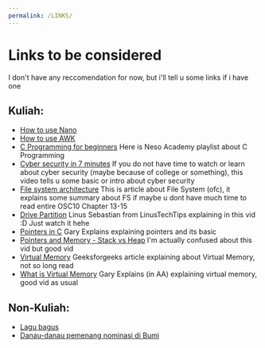 ```yaml
---
permalink: /LINKS/
---
```


# Links to be considered
I don't have any reccomendation for now, but i'll tell u some links if i have one
<br>
## Kuliah: 
- [How to use Nano](https://www.youtube.com/watch?v=Jf0ZJZJ8jlI) <br>
- [How to use AWK](https://www.youtube.com/watch?v=9YOZmI-zWok) <br>
- [C Programming for beginners](https://youtube.com/playlist?list=PLBlnK6fEyqRhX6r2uhhlubuF5QextdCSM) Here is Neso Academy playlist about C Programming <br>
- [Cyber security in 7 minutes](https://www.youtube.com/watch?v=inWWhr5tnEA) If you do not have time to watch or learn about cyber security (maybe because of college or something), this video tells u some basic or intro about cyber security <br>
- [File system architecture](https://www.freecodecamp.org/news/file-systems-architecture-explained/) This is article about File System (ofc), it explains some summary about FS if maybe u dont have much time to read entire OSC10 Chapter 13-15 <br>
- [Drive Partition](https://www.youtube.com/watch?v=AeUM4kR67XQ) Linus Sebastian from LinusTechTips explaining in this vid :D Just watch it hehe
- [Pointers in C](https://www.youtube.com/watch?v=mw1qsMieK5c) Gary Explains explaining pointers and its basic
- [Pointers and Memory - Stack vs Heap](https://www.youtube.com/watch?v=_8-ht2AKyH4) I'm actually confused about this vid but good vid
- [Virtual Memory](https://www.geeksforgeeks.org/virtual-memory-in-operating-system/) Geeksforgeeks article explaining about Virtual Memory, not so long read
- [What is Virtual Memory](https://www.youtube.com/watch?v=2quKyPnUShQ) Gary Explains (in AA) explaining virtual memory, good vid as usual

## Non-Kuliah:
- [Lagu bagus](https://ristek.link/kabooor)
- [Danau-danau pemenang nominasi di Bumi](https://en.wikipedia.org/wiki/Lake#Notable_lakes_on_Earth)
